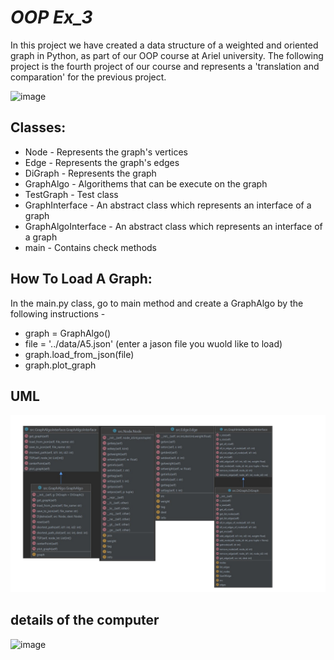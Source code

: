 # *OOP Ex_3*

In this project we have created a data structure of a weighted and oriented graph in Python, as part of our OOP course at Ariel university. The following project is the fourth project of our course and represents a 'translation and comparation' for the previous project.


![image](https://encrypted-tbn0.gstatic.com/images?q=tbn:ANd9GcTDWtMItO0Wc0h3MMiggNZrsL2xu66eQyYwtg&usqp=CAU)


## Classes:
* Node - Represents the graph's vertices
* Edge - Represents the graph's edges
* DiGraph - Represents the graph
* GraphAlgo - Algorithems that can be execute on the graph
* TestGraph - Test class
* GraphInterface - An abstract class which represents an interface of a graph
* GraphAlgoInterface - An abstract class which represents an interface of a graph
* main - Contains check methods


## How To Load A Graph:

In the main.py class, go to main method and create a GraphAlgo by the following instructions -
* graph = GraphAlgo()
* file = '../data/A5.json' (enter a jason file you wuold like to load)
* graph.load_from_json(file)
* graph.plot_graph


## UML
![image](https://github.com/aviel780/Ex3/blob/master/UML_Screenshot/UML.jpg)


## details of the computer
![image](https://user-images.githubusercontent.com/94145486/147637275-8aa6ced6-8163-409c-9f81-120d74e679db.png)

